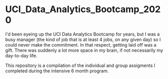 # UCI_Data_Analytics_Bootcamp_2020
I'd been eyeing up the UCI Data Analytics Bootcamp for years, but I was a busy manager (the kind of job that is at least 4 jobs, on any given day) so I could never make the commitment. In that respect, getting laid off was a gift. There was suddenly a lot more space in my brain, if not necessarily my day-to-day life.  

This repository is a compilation of the individual and group assigments I completed during the intensive 6 month program.

